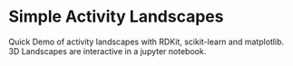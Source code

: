 # Simple Activity Landscapes
Quick Demo of activity landscapes with RDKit, scikit-learn and matplotlib.
3D Landscapes are interactive in a jupyter notebook.